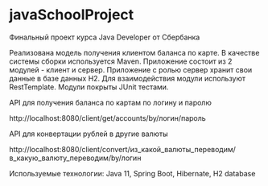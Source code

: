 # javaSchoolProject

Финальный проект курса Java Developer от Сбербанка

Реализована модель получения клиентом баланса по карте.
В качестве системы сборки используется Maven. 
Приложение состоит из 2 модулей - клиент и сервер.
Приложение с ролью сервер хранит свои данные в базе данных H2.
Для взаимодействия модули используют RestTemplate.
Модули покрыты JUnit тестами.

API для получения баланса по картам по логину и паролю

http://localhost:8080/client/get/accounts/by/логин/пароль

API для конвертации рублей в другие валюты

http://localhost:8080/client/convert/из_какой_валюты_переводим/в_какую_валюту_переводим/by/логин

Используемые технологии: Java 11, Spring Boot, Hibernate, H2 database

